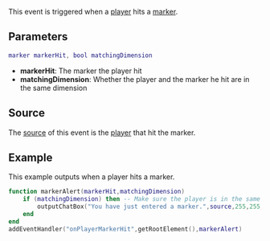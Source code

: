 This event is triggered when a [player](/docs/player.md "wikilink") hits a [marker](/marker.md "wikilink").

Parameters
----------

``` lua
marker markerHit, bool matchingDimension
```

-   **markerHit**: The marker the player hit
-   **matchingDimension**: Whether the player and the marker he hit are in the same dimension

Source
------

The [source](/docs/event_system#Event_source.md "wikilink") of this event is the [player](/player.md "wikilink") that hit the marker.

Example
-------

This example outputs when a player hits a marker.

``` lua
function markerAlert(markerHit,matchingDimension)
    if (matchingDimension) then -- Make sure the player is in the same dimension as the marker (so they're actually going into it).
        outputChatBox("You have just entered a marker.",source,255,255,0) -- Output that they are.
    end
end
addEventHandler("onPlayerMarkerHit",getRootElement(),markerAlert)
```
